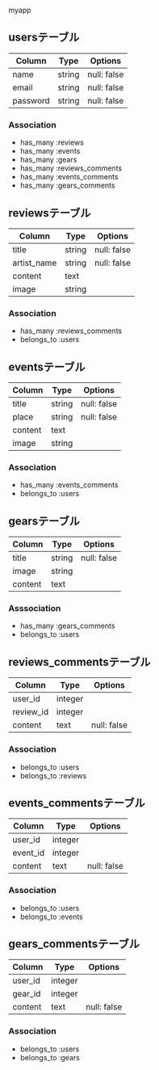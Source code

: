 myapp

## usersテーブル
|Column|Type|Options|
|------|----|-------|
|name|string|null: false|
|email|string|null: false|
|password|string|null: false|
### Association
- has_many :reviews
- has_many :events
- has_many :gears
- has_many :reviews_comments
- has_many :events_comments
- has_many :gears_comments

## reviewsテーブル
|Column|Type|Options|
|------|----|-------|
|title|string|null: false|
|artist_name|string|null: false|
|content|text|  |
|image|string|  |
### Association
- has_many :reviews_comments
- belongs_to :users

## eventsテーブル
|Column|Type|Options|
|------|----|-------|
|title|string|null: false|
|place|string|null: false|
|content|text|  |
|image|string|  |
### Association
- has_many :events_comments
- belongs_to :users

## gearsテーブル
|Column|Type|Options|
|------|----|-------|
|title|string|null: false|
|image|string|  |
|content|text|  |
### Asssociation
- has_many :gears_comments
- belongs_to :users

## reviews_commentsテーブル
|Column|Type|Options|
|------|----|-------|
|user_id|integer|  |
|review_id|integer|  |
|content|text|null: false|
### Association
- belongs_to :users
- belongs_to :reviews

## events_commentsテーブル
|Column|Type|Options|
|------|----|-------|
|user_id|integer|  |
|event_id|integer|  |
|content|text|null: false|
### Association
- belongs_to :users
- belongs_to :events

## gears_commentsテーブル
|Column|Type|Options|
|------|----|-------|
|user_id|integer|  |
|gear_id|integer|  |
|content|text|null: false|
### Association
- belongs_to :users
- belongs_to :gears


